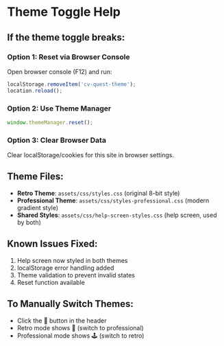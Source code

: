 # Theme Toggle Help

## If the theme toggle breaks:

### Option 1: Reset via Browser Console
Open browser console (F12) and run:
```javascript
localStorage.removeItem('cv-quest-theme');
location.reload();
```

### Option 2: Use Theme Manager
```javascript
window.themeManager.reset();
```

### Option 3: Clear Browser Data
Clear localStorage/cookies for this site in browser settings.

## Theme Files:
- **Retro Theme**: `assets/css/styles.css` (original 8-bit style)
- **Professional Theme**: `assets/css/styles-professional.css` (modern gradient style)
- **Shared Styles**: `assets/css/help-screen-styles.css` (help screen, used by both)

## Known Issues Fixed:
1. Help screen now styled in both themes
2. localStorage error handling added
3. Theme validation to prevent invalid states
4. Reset function available

## To Manually Switch Themes:
- Click the 🎨 button in the header
- Retro mode shows 💼 (switch to professional)
- Professional mode shows 🕹️ (switch to retro)